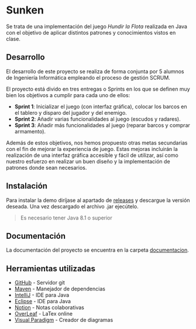 # Sunken
Se trata de una implementación del juego *Hundir la Flota* realizada 
en Java con el objetivo de aplicar distintos patrones y conocimientos 
vistos en clase.

## Desarrollo
El desarrollo de este proyecto se realiza de forma conjunta por 5 alumnos de Ingeniería Informática
empleando el proceso de gestión SCRUM.

El proyecto está divido en tres entregas o Sprints en los que se definen muy bien los 
objetivos a cumplir para cada uno de ellos:

- **Sprint 1**: Inicializar el juego (con interfaz gráfica), colocar los barcos en el tablero y disparo del jugador y del enemigo.
- **Sprint 2**: Añadir varias funcionalidades al juego (escudos y radares).
- **Sprint 3**: Añadir más funcionalidades al juego (reparar barcos y comprar armamento).

Además de estos objetivos, nos hemos propuesto otras metas secundarias con el fin
de mejorar la experiencia de juego. Estas mejoras incluirán la realización de una
interfaz gráfica accesible y fácil de utilizar, así como nuestro esfuerzo en realizar
un buen diseño y la implementación de patrones donde sean necesarios.

## Instalación
Para instalar la demo diríjase al apartado de [releases](https://github.com/Strawberryai/Sunken/releases) y descargue la versión deseada.
Una vez descargado el archivo .jar ejecútelo.

> Es necesario tener Java 8.1 o superior

## Documentación
La documentación del proyecto se encuentra en la carpeta [documentacion](https://github.com/Strawberryai/Sunken/tree/main/documentacion).

## Herramientas utilizadas
- [GitHub](https://github.com/) - Servidor git
- [Maven](https://maven.apache.org/) - Manejador de dependencias
- [IntelliJ](https://www.jetbrains.com/es-es/idea/) - IDE para Java
- [Eclipse](https://www.eclipse.org/) - IDE para Java
- [Notion](https://www.eclipse.org/) - Notas colaborativas
- [OverLeaf](https://es.overleaf.com/) - LaTex online
- [Visual Paradigm](https://www.visual-paradigm.com/) - Creador de diagramas